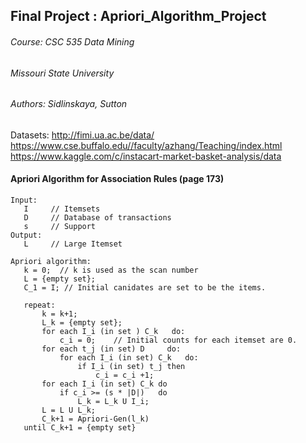  ## Final Project : Apriori_Algorithm_Project
 
###### Course: CSC 535 Data Mining
###### Missouri State University
###### Authors: Sidlinskaya, Sutton

Datasets:
http://fimi.ua.ac.be/data/
https://www.cse.buffalo.edu//faculty/azhang/Teaching/index.html
https://www.kaggle.com/c/instacart-market-basket-analysis/data


 
 #### Apriori Algorithm for Association Rules (page 173)
 ```
 Input:
    I     // Itemsets
    D     // Database of transactions
    s     // Support
 Output:
    L     // Large Itemset
    
 Apriori algorithm:
    k = 0;  // k is used as the scan number
    L = {empty set};
    C_1 = I; // Initial canidates are set to be the items.
    
    repeat:
        k = k+1;
        L_k = {empty set};
        for each I_i (in set ) C_k   do:
            c_i = 0;    // Initial counts for each itemset are 0.
        for each t_j (in set) D     do:
            for each I_i (in set) C_k   do:
                if I_i (in set) t_j then
                    c_i = c_i +1;
        for each I_i (in set) C_k do
            if c_i >= (s * |D|)   do
                L_k = L_k U I_i;
        L = L U L_k;
        C_k+1 = Apriori-Gen(l_k)
    until C_k+1 = {empty set}
 
 ```
